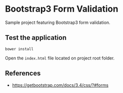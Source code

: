 # Bootstrap3 Form Validation

Sample project featuring Bootstrap3 form validation.

## Test the application
```
bower install 
```

Open the `index.html` file located on project root folder.  

## References

* https://getbootstrap.com/docs/3.4/css/?#forms
